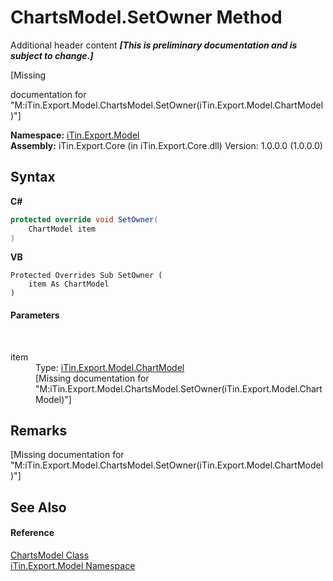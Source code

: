# ChartsModel.SetOwner Method 
Additional header content _**\[This is preliminary documentation and is subject to change.\]**_

\[Missing <summary> documentation for "M:iTin.Export.Model.ChartsModel.SetOwner(iTin.Export.Model.ChartModel)"\]

**Namespace:**&nbsp;<a href="ef57ffcc-e95e-b212-5a46-9aa6f5a3511f">iTin.Export.Model</a><br />**Assembly:**&nbsp;iTin.Export.Core (in iTin.Export.Core.dll) Version: 1.0.0.0 (1.0.0.0)

## Syntax

**C#**<br />
``` C#
protected override void SetOwner(
	ChartModel item
)
```

**VB**<br />
``` VB
Protected Overrides Sub SetOwner ( 
	item As ChartModel
)
```


#### Parameters
&nbsp;<dl><dt>item</dt><dd>Type: <a href="a8ddbbae-39bf-79b5-58c6-02bf57059871">iTin.Export.Model.ChartModel</a><br />\[Missing <param name="item"/> documentation for "M:iTin.Export.Model.ChartsModel.SetOwner(iTin.Export.Model.ChartModel)"\]</dd></dl>

## Remarks
\[Missing <remarks> documentation for "M:iTin.Export.Model.ChartsModel.SetOwner(iTin.Export.Model.ChartModel)"\]

## See Also


#### Reference
<a href="7182bed1-ea7a-4fb6-930b-ce41b0f9e1c0">ChartsModel Class</a><br /><a href="ef57ffcc-e95e-b212-5a46-9aa6f5a3511f">iTin.Export.Model Namespace</a><br />